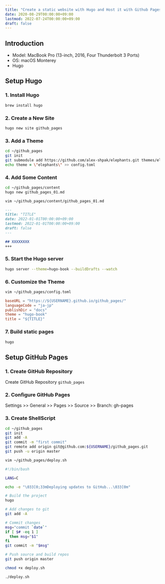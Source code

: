 ```yaml
---
title: "Create a static website with Hugo and Host it with Github Pages"
date: 2020-08-29T00:00:00+09:00
lastmod: 2022-07-24T00:00:00+09:00
draft: false
---
```


## Introduction

- Model: MacBook Pro (13-inch, 2016, Four Thunderbolt 3 Ports)
- OS: macOS Monterey
- Hugo

## Setup Hugo

### 1. Install Hugo

```zsh
brew install hugo
```

### 2. Create a New Site

```zsh
hugo new site github_pages
```

### 3. Add a Theme

```zsh
cd ~/github_pages
git init
git submodule add https://github.com/alex-shpak/elephants.git themes/elephants
echo theme = \"elephants\" >> config.toml
```

### 4. Add Some Content

```zsh
cd ~/github_pages/content
hugo new github_pages_01.md
```

```zsh
vim ~/github_pages/content/github_pages_01.md
```

```md:github_pages.md
---
title: "TITLE"
date: 2022-01-01T00:00:00+09:00
lastmod: 2022-01-01T00:00:00+09:00
draft: false
---

## XXXXXXXX
+++
```

### 5. Start the Hugo server

```zsh
hugo server --theme=hugo-book --buildDrafts --watch
```

### 6. Customize the Theme

```zsh
vim ~/github_pages/config.toml
```

```toml:config.toml
baseURL = "https://${USERNAME}.github.io/github_pages/"
languageCode = "ja-jp"
publishDir = "docs"
theme = "hugo-book"
title = "${TITLE}"
```

### 7. Build static pages

```zsh
hugo
```

## Setup GitHub Pages

### 1. Create GitHub Repository

Create GitHub Repository `github_pages`

### 2. Configure GitHub Pages

Settings >> General >> Pages >> Source >> Branch: gh-pages

### 3. Create ShellScript

```zsh
cd ~/github_pages
git init
git add -A
git commit -m "first commit"
git remote add origin git@github.com:${USERNAME}/github_pages.git
git push -u origin master
```

```zsh
vim ~/github_pages/deploy.sh
```

```sh:deploy.sh
#!/bin/bash

LANG=C

echo -e "\033[0;33mDeploying updates to GitHub...\033[0m"

# Build the project
hugo

# Add changes to git
git add -A

# Commit changes
msg="commit `date`"
if [ $# -eq 1 ]
  then msg="$1"
fi
git commit -m "$msg"

# Push source and build repos
git push origin master
```

```zsh
chmod +x deploy.sh
```

```zsh
./deploy.sh
```

